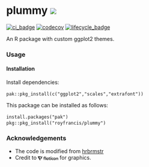 # plummy <img src="android-chrome-192x192.png" style="height:60px;"/>

[![ci_badge](https://github.com/royfrancis/plummy/workflows/r-cmd-check/badge.svg)](https://github.com/royfrancis/plummy/actions?workflow=r-cmd-check) [![codecov](https://codecov.io/gh/royfrancis/plummy/branch/main/graph/badge.svg?token=4DOQ8HNQFK)](https://app.codecov.io/gh/royfrancis/plummy/) [![lifecycle_badge](https://lifecycle.r-lib.org/articles/figures/lifecycle-experimental.svg)](https://lifecycle.r-lib.org/articles/stages.html#experimental)

An R package with custom ggplot2 themes.

### Usage
#### Installation  

Install dependencies:

```
pak::pkg_install(c("ggplot2","scales","extrafont"))
```

This package can be installed as follows:

```
install.packages("pak")
pkg::pkg_install("royfrancis/plummy")
```

### Acknowledgements

- The code is modified from [hrbrmstr](https://github.com/hrbrmstr/hrbplummys)
- Credit to <span><a href="https://www.flaticon.com/"><img src="man/figures/flaticon.png" style="height:15px;vertical-align:middle;"></a></span> for graphics.

